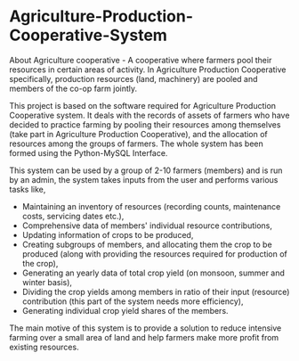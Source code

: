 # Agriculture-Production-Cooperative-System


About Agriculture cooperative - A cooperative where farmers pool their resources in certain areas of activity.  In Agriculture Production Cooperative specifically, 
production resources (land, machinery) are pooled and members of the co-op farm jointly.

This project is based on the software required for Agriculture Production Cooperative system. It deals with the records of assets of farmers who have decided to practice farming by pooling their resources among themselves (take part in Agriculture Production Cooperative), and the allocation of resources among the groups of farmers. The whole system has been formed using the Python-MySQL Interface. 

This system can be used by a group of 2-10 farmers (members) and is run by an admin, the system takes inputs from the user and performs various tasks like,

- Maintaining an inventory of resources (recording counts, maintenance costs, 
  servicing dates etc.),
- Comprehensive data of members' individual resource contributions,
- Updating information of crops to be produced,
- Creating subgroups of members, and allocating them the crop to be produced 
  (along with providing the resources required for production of the crop),
- Generating an yearly data of total crop yield (on monsoon, summer and winter 
  basis),
- Dividing the crop yields among members in ratio of their input (resource) 
  contribution (this part of the system needs more efficiency),
- Generating individual crop yield shares of the members.

The main motive of this system is to provide a solution to reduce intensive farming over a small area of land and help farmers make more profit from existing resources.

